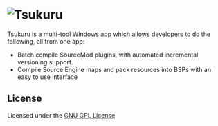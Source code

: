 ![Tsukuru](https://raw.githubusercontent.com/stsvtf-productions/tsukuru/master/applogo.png)
===============================================================
Tsukuru is a multi-tool Windows app which allows developers to do the following, all from one app:

- Batch compile SourceMod plugins, with automated incremental versioning support.
- Compile Source Engine maps and pack resources into BSPs with an easy to use interface


## License
Licensed under the [GNU GPL License](LICENSE.md)
